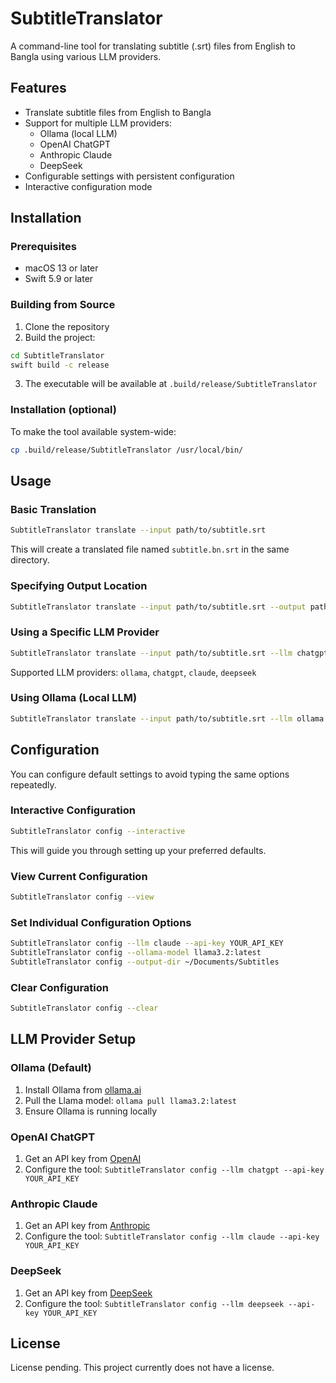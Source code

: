 # SubtitleTranslator

A command-line tool for translating subtitle (.srt) files from English to Bangla using various LLM providers.

## Features

- Translate subtitle files from English to Bangla
- Support for multiple LLM providers:
  - Ollama (local LLM)
  - OpenAI ChatGPT
  - Anthropic Claude
  - DeepSeek
- Configurable settings with persistent configuration
- Interactive configuration mode

## Installation

### Prerequisites

- macOS 13 or later
- Swift 5.9 or later

### Building from Source

1. Clone the repository
2. Build the project:

```bash
cd SubtitleTranslator
swift build -c release
```

3. The executable will be available at `.build/release/SubtitleTranslator`

### Installation (optional)

To make the tool available system-wide:

```bash
cp .build/release/SubtitleTranslator /usr/local/bin/
```

## Usage

### Basic Translation

```bash
SubtitleTranslator translate --input path/to/subtitle.srt
```

This will create a translated file named `subtitle.bn.srt` in the same directory.

### Specifying Output Location

```bash
SubtitleTranslator translate --input path/to/subtitle.srt --output path/to/output.srt
```

### Using a Specific LLM Provider

```bash
SubtitleTranslator translate --input path/to/subtitle.srt --llm chatgpt --api-key YOUR_API_KEY
```

Supported LLM providers: `ollama`, `chatgpt`, `claude`, `deepseek`

### Using Ollama (Local LLM)

```bash
SubtitleTranslator translate --input path/to/subtitle.srt --llm ollama --ollama-endpoint http://localhost:11434 --ollama-model llama3.2:latest
```

## Configuration

You can configure default settings to avoid typing the same options repeatedly.

### Interactive Configuration

```bash
SubtitleTranslator config --interactive
```

This will guide you through setting up your preferred defaults.

### View Current Configuration

```bash
SubtitleTranslator config --view
```

### Set Individual Configuration Options

```bash
SubtitleTranslator config --llm claude --api-key YOUR_API_KEY
SubtitleTranslator config --ollama-model llama3.2:latest
SubtitleTranslator config --output-dir ~/Documents/Subtitles
```

### Clear Configuration

```bash
SubtitleTranslator config --clear
```

## LLM Provider Setup

### Ollama (Default)

1. Install Ollama from [ollama.ai](https://ollama.ai)
2. Pull the Llama model: `ollama pull llama3.2:latest`
3. Ensure Ollama is running locally

### OpenAI ChatGPT

1. Get an API key from [OpenAI](https://platform.openai.com)
2. Configure the tool: `SubtitleTranslator config --llm chatgpt --api-key YOUR_API_KEY`

### Anthropic Claude

1. Get an API key from [Anthropic](https://console.anthropic.com)
2. Configure the tool: `SubtitleTranslator config --llm claude --api-key YOUR_API_KEY`

### DeepSeek

1. Get an API key from [DeepSeek](https://platform.deepseek.com)
2. Configure the tool: `SubtitleTranslator config --llm deepseek --api-key YOUR_API_KEY`

## License

License pending. This project currently does not have a license.